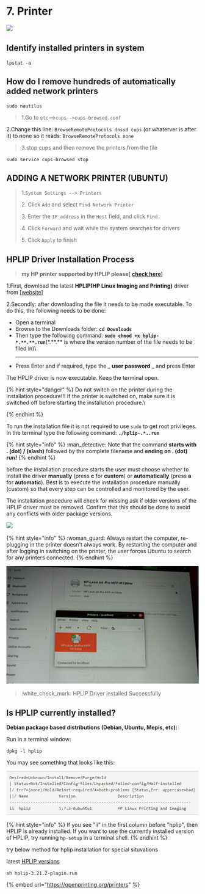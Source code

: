 # 7. Printer

![](../.gitbook/assets/35069-printererror.gif)

## Identify installed printers in  system

```
lpstat -a
```

## **How do I remove hundreds of automatically added network printers**

```
sudo nautilus
```

> 1.Go to `etc`-->`cups-->cups-browsed.conf`

&#x20;2.Change this line: `BrowseRemoteProtocols dnssd cups` (or whaterver is after   it) to none so it reads: `BrowseRemoteProtocols none`



> 3.stop cups and then remove the printers from the file

```
sudo service cups-browsed stop
```

## ADDING A NETWORK PRINTER (UBUNTU)

> &#x20;1.`System Settings --> Printers`
>
> 2\. Click `Add` and select `Find Network Printer`
>
> 3\. Enter the `IP address` in the `Host` field, and click `Find.`
>
> 4\. Click `Forward` and wait while the system searches for drivers
>
> 5\. Click `Apply` to finish

## &#x20;HPLIP Driver Installation Process

> **my HP printer supported by HPLIP please\[** [**check here**](https://developers.hp.com/hp-linux-imaging-and-printing/supported\_devices/index?language=es)**]**

1.First, download the latest **HPLIP(HP Linux Imaging and Printing)** driver from [\[website\]](https://developers.hp.com/hp-linux-imaging-and-printing/gethplip)

2.Secondly: after downloading the file it needs to be made executable. To do this, the following needs to be done:



* Open a terminal
* Browse to the Downloads folder: **`cd Downloads`**
* Then type the following command: **`sudo chmod +x hplip-*.**.**.run`**(\*.\*\*.\*\* is where the version number of the file needs to be filed in)\
  ****
* Press Enter and if required, type the _ **user password** _ and press Enter

The HPLIP driver is now executable. Keep the terminal open.

{% hint style="danger" %}
&#x20;Do not switch on the printer during the installation procedure!!! If the printer is switched on, make sure it is switched off before starting the installation procedure.\

{% endhint %}

To run the installation file it is not required to use `sudo` to get root privileges. In the terminal type the following command: **`./hplip-.*..run`**

{% hint style="info" %}
:man\_detective: Note that the command **starts with . (dot) / (slash)** followed by the complete filename and **ending on . (dot) run!**
{% endhint %}

before the installation procedure starts the user must choose whether to install the driver **manually** (press **c** for **custom**) or **automatically** (press **a** for **automatic**). Best is to execute the installation procedure manually (custom) so that every step can be controlled and monitored by the user.

The installation procedure will check for missing ask if older versions of the HPLIP driver must be removed. Confirm that this should be done to avoid any conflicts with older package versions.

![](../.gitbook/assets/20210524\_104027.jpg)

{% hint style="info" %}
:woman\_guard: Always restart the computer, re-plugging in the printer doesn't always work. By restarting the computer and after logging in switching on the printer, the user forces Ubuntu to search for any printers connected.
{% endhint %}

![](../.gitbook/assets/printer.jpg)

> :white\_check\_mark: HPLIP Driver installed Successfully

## Is HPLIP currently installed?

**Debian package based distributions (Debian, Ubuntu, Mepis, etc):**

Run in a terminal window:

```
dpkg -l hplip
```

You may see something that looks like this:

![](../.gitbook/assets/hplip.JPG)

{% hint style="info" %}
If you see "ii" in the first column before "hplip", then HPLIP is already installed. If you want to use the currently installed version of HPLIP, try running `hp-setup` in a terminal shell.
{% endhint %}

try below method for hplip installation for special situvations

latest [HPLIP versions](https://developers.hp.com/hp-linux-imaging-and-printing/plugins)

```
sh hplip-3.21.2-plugin.run
```

{% embed url="https://openprinting.org/printers" %}
